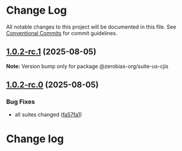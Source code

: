 # Change Log

All notable changes to this project will be documented in this file.
See [Conventional Commits](https://conventionalcommits.org) for commit guidelines.

## [1.0.2-rc.1](https://github.com/zerobias-org/suite/compare/@zerobias-org/suite-us-cjis@1.0.2-rc.0...@zerobias-org/suite-us-cjis@1.0.2-rc.1) (2025-08-05)

**Note:** Version bump only for package @zerobias-org/suite-us-cjis





## [1.0.2-rc.0](https://github.com/zerobias-org/suite/compare/@zerobias-org/suite-us-cjis@1.0.1...@zerobias-org/suite-us-cjis@1.0.2-rc.0) (2025-08-05)


### Bug Fixes

* all suites changed ([fa57fa1](https://github.com/zerobias-org/suite/commit/fa57fa1af7628003297df46b2d7740fe95bd2666))





# Change log
